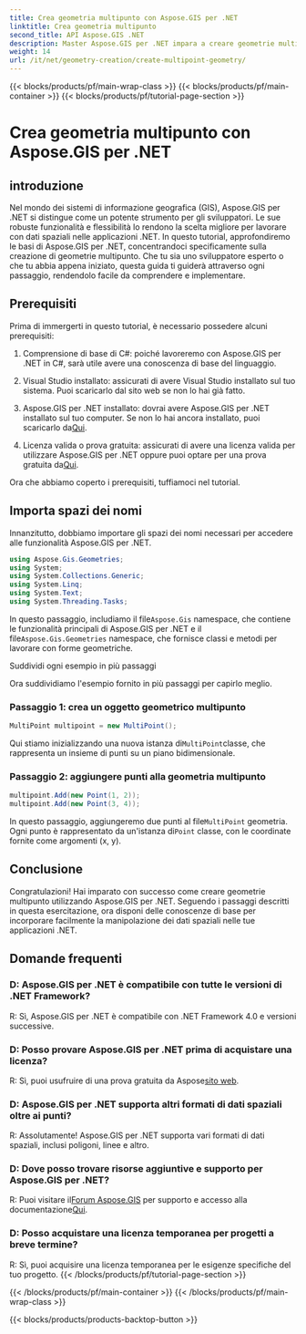 ```yaml
---
title: Crea geometria multipunto con Aspose.GIS per .NET
linktitle: Crea geometria multipunto
second_title: API Aspose.GIS .NET
description: Master Aspose.GIS per .NET impara a creare geometrie multipunto senza sforzo. Tutorial completo per gli sviluppatori.
weight: 14
url: /it/net/geometry-creation/create-multipoint-geometry/
---
```


{{< blocks/products/pf/main-wrap-class >}}
{{< blocks/products/pf/main-container >}}
{{< blocks/products/pf/tutorial-page-section >}}

# Crea geometria multipunto con Aspose.GIS per .NET

## introduzione

Nel mondo dei sistemi di informazione geografica (GIS), Aspose.GIS per .NET si distingue come un potente strumento per gli sviluppatori. Le sue robuste funzionalità e flessibilità lo rendono la scelta migliore per lavorare con dati spaziali nelle applicazioni .NET. In questo tutorial, approfondiremo le basi di Aspose.GIS per .NET, concentrandoci specificamente sulla creazione di geometrie multipunto. Che tu sia uno sviluppatore esperto o che tu abbia appena iniziato, questa guida ti guiderà attraverso ogni passaggio, rendendolo facile da comprendere e implementare.

## Prerequisiti

Prima di immergerti in questo tutorial, è necessario possedere alcuni prerequisiti:

1. Comprensione di base di C#: poiché lavoreremo con Aspose.GIS per .NET in C#, sarà utile avere una conoscenza di base del linguaggio.

2. Visual Studio installato: assicurati di avere Visual Studio installato sul tuo sistema. Puoi scaricarlo dal sito web se non lo hai già fatto.

3. Aspose.GIS per .NET installato: dovrai avere Aspose.GIS per .NET installato sul tuo computer. Se non lo hai ancora installato, puoi scaricarlo da[Qui](https://releases.aspose.com/gis/net/).

4.  Licenza valida o prova gratuita: assicurati di avere una licenza valida per utilizzare Aspose.GIS per .NET oppure puoi optare per una prova gratuita da[Qui](https://releases.aspose.com/).

Ora che abbiamo coperto i prerequisiti, tuffiamoci nel tutorial.

## Importa spazi dei nomi

Innanzitutto, dobbiamo importare gli spazi dei nomi necessari per accedere alle funzionalità Aspose.GIS per .NET.


```csharp
using Aspose.Gis.Geometries;
using System;
using System.Collections.Generic;
using System.Linq;
using System.Text;
using System.Threading.Tasks;
```

 In questo passaggio, includiamo il file`Aspose.Gis` namespace, che contiene le funzionalità principali di Aspose.GIS per .NET e il file`Aspose.Gis.Geometries` namespace, che fornisce classi e metodi per lavorare con forme geometriche.

Suddividi ogni esempio in più passaggi

Ora suddividiamo l'esempio fornito in più passaggi per capirlo meglio.

### Passaggio 1: crea un oggetto geometrico multipunto

```csharp
MultiPoint multipoint = new MultiPoint();
```

 Qui stiamo inizializzando una nuova istanza di`MultiPoint`classe, che rappresenta un insieme di punti su un piano bidimensionale.

### Passaggio 2: aggiungere punti alla geometria multipunto

```csharp
multipoint.Add(new Point(1, 2));
multipoint.Add(new Point(3, 4));
```

 In questo passaggio, aggiungeremo due punti al file`MultiPoint` geometria. Ogni punto è rappresentato da un'istanza di`Point` classe, con le coordinate fornite come argomenti (x, y).

## Conclusione

Congratulazioni! Hai imparato con successo come creare geometrie multipunto utilizzando Aspose.GIS per .NET. Seguendo i passaggi descritti in questa esercitazione, ora disponi delle conoscenze di base per incorporare facilmente la manipolazione dei dati spaziali nelle tue applicazioni .NET.

## Domande frequenti

### D: Aspose.GIS per .NET è compatibile con tutte le versioni di .NET Framework?
R: Sì, Aspose.GIS per .NET è compatibile con .NET Framework 4.0 e versioni successive.

### D: Posso provare Aspose.GIS per .NET prima di acquistare una licenza?
 R: Sì, puoi usufruire di una prova gratuita da Aspose[sito web](https://purchase.aspose.com/temporary-license/).

### D: Aspose.GIS per .NET supporta altri formati di dati spaziali oltre ai punti?
R: Assolutamente! Aspose.GIS per .NET supporta vari formati di dati spaziali, inclusi poligoni, linee e altro.

### D: Dove posso trovare risorse aggiuntive e supporto per Aspose.GIS per .NET?
 R: Puoi visitare il[Forum Aspose.GIS](https://forum.aspose.com/c/gis/33) per supporto e accesso alla documentazione[Qui](https://reference.aspose.com/gis/net/).

### D: Posso acquistare una licenza temporanea per progetti a breve termine?
R: Sì, puoi acquisire una licenza temporanea per le esigenze specifiche del tuo progetto.
{{< /blocks/products/pf/tutorial-page-section >}}

{{< /blocks/products/pf/main-container >}}
{{< /blocks/products/pf/main-wrap-class >}}

{{< blocks/products/products-backtop-button >}}
